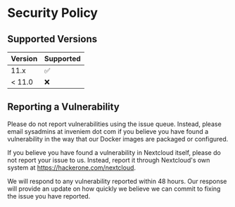 # Security Policy

## Supported Versions
| Version | Supported          |
|---------| ------------------ |
| 11.x    | :white_check_mark: |
| < 11.0  | :x:                |

## Reporting a Vulnerability
Please do not report vulnerabilities using the issue queue. Instead, please 
email sysadmins at inveniem dot com if you believe you have found a
vulnerability in the way that our Docker images are packaged or configured. 

If you believe you have found a vulnerability in Nextcloud itself, please do not report
your issue to us. Instead, report it through Nextcloud's own system at
https://hackerone.com/nextcloud.

We will respond to any vulnerability reported within 48 hours. Our response will provide an
update on how quickly we believe we can commit to fixing the issue you have reported.
